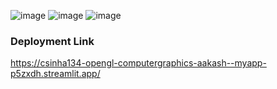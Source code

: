 ![image](https://user-images.githubusercontent.com/72307225/234943304-98f05a36-8048-4067-ad8b-ba441f40bd7d.png)
![image](https://user-images.githubusercontent.com/72307225/234943457-34bf7570-776e-424a-bb8d-dcb9ed74a346.png)
![image](https://user-images.githubusercontent.com/72307225/234943550-d16db1dc-e8f4-4dff-974b-a9d3172d04fc.png)

### Deployment Link ###
https://csinha134-opengl-computergraphics-aakash--myapp-p5zxdh.streamlit.app/
